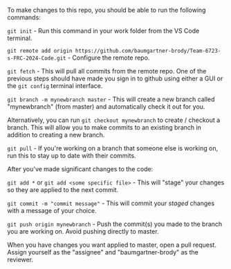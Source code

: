 To make changes to this repo, you should be able to run the following commands: 

`git init` - Run this command in your work folder from the VS Code terminal.

`git remote add origin https://github.com/baumgartner-brody/Team-6723-s-FRC-2024-Code.git` - Configure the remote repo.

`git fetch` - This will pull all commits from the remote repo. One of the previous steps should have made you sign in to github using either a GUI or the `git config` terminal interface.

`git branch -m mynewbranch master` - This will create a new branch called "mynewbranch" (from master) and automatically check it out for you.

Alternatively, you can run `git checkout mynewbranch` to create / checkout a branch. This will allow you to make commits to an existing branch in addition to creating a new branch.

`git pull` - If you're working on a branch that someone else is working on, run this to stay up to date with their commits.

After you've made significant changes to the code:

`git add *` or `git add <some specific file>` - This will "stage" your changes so they are applied to the next commit. 

`git commit -m "commit message"` - This will commit your *staged* changes with a message of your choice.

`git push origin mynewbranch` - Push the commit(s) you made to the branch you are working on. Avoid pushing directly to master. 

When you have changes you want applied to master, open a pull request. Assign yourself as the "assignee" and "baumgartner-brody" as the reviewer. 
